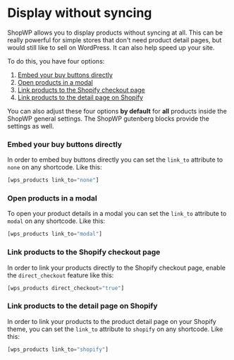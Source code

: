 # Display without syncing

ShopWP allows you to display products without syncing at all. This can be really powerful for simple stores that don't need product detail pages, but would still like to sell on WordPress. It can also help speed up your site.

To do this, you have four options:

1. [Embed your buy buttons directly](#embed-your-buy-buttons-directly)
2. [Open products in a modal](#open-products-in-a-modal)
3. [Link products to the Shopify checkout page](#link-products-to-the-shopify-checkout-page)
4. [Link products to the detail page on Shopify](#link-products-to-the-detail-page-on-shopify)

You can also adjust these four options **by default** for **all** products inside the ShopWP general settings. The ShopWP gutenberg blocks provide the settings as well.

### Embed your buy buttons directly

In order to embed buy buttons directly you can set the `link_to` attribute to `none` on any shortcode. Like this:

```php
[wps_products link_to="none"]
```

### Open products in a modal

To open your product details in a modal you can set the `link_to` attribute to `modal` on any shortcode. Like this:

```php
[wps_products link_to="modal"]
```

### Link products to the Shopify checkout page

In order to link your products directly to the Shopify checkout page, enable the `direct_checkout` feature like this:

```php
[wps_products direct_checkout="true"]
```

### Link products to the detail page on Shopify

In order to link your products to the product detail page on your Shopify theme, you can set the `link_to` attribute to `shopify` on any shortcode. Like this:

```php
[wps_products link_to="shopify"]
```
